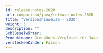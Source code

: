 ```yaml
---
id: release-notes-2020
url: comparison/java/release-notes-2020
title: "Versionshinweise - 2020"
weight: 3
description: ""
Schlüsselwörter:
Produktname: GroupDocs.Vergleich für Java
versteckenKinder: Falsch
---
```


